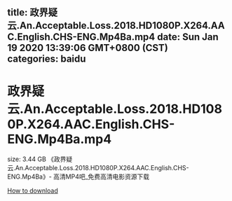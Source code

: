 
title: 政界疑云.An.Acceptable.Loss.2018.HD1080P.X264.AAC.English.CHS-ENG.Mp4Ba.mp4
date: Sun Jan 19 2020 13:39:06 GMT+0800 (CST)    
categories: baidu
---

# 政界疑云.An.Acceptable.Loss.2018.HD1080P.X264.AAC.English.CHS-ENG.Mp4Ba.mp4
size: 3.44 GB
 《政界疑云.An.Acceptable.Loss.2018.HD1080P.X264.AAC.English.CHS-ENG.Mp4Ba》- 高清MP4吧_免费高清电影资源下载
 

[How to download](https://bpcam.bemobtrk.com/go/2ceec3aa-1ca2-46d6-b9ff-aaa5c184517c?jno=436)